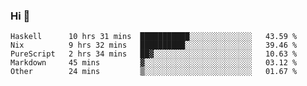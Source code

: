 ### Hi 👋

<!--START_SECTION:waka-->

```text
Haskell      10 hrs 31 mins  ███████████░░░░░░░░░░░░░░   43.59 %
Nix          9 hrs 32 mins   ██████████░░░░░░░░░░░░░░░   39.46 %
PureScript   2 hrs 34 mins   ██▓░░░░░░░░░░░░░░░░░░░░░░   10.63 %
Markdown     45 mins         ▓░░░░░░░░░░░░░░░░░░░░░░░░   03.12 %
Other        24 mins         ▒░░░░░░░░░░░░░░░░░░░░░░░░   01.67 %
```

<!--END_SECTION:waka-->
